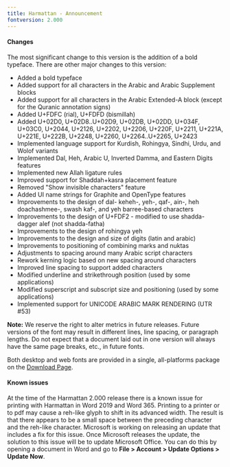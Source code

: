 ```yaml
---
title: Harmattan - Announcement
fontversion: 2.000
---
```


#### Changes

The most significant change to this version is the addition of a bold typeface. There are other major changes to this version:

  - Added a bold typeface
  - Added support for all characters in the Arabic and Arabic Supplement blocks
  - Added support for all characters in the Arabic Extended-A block (except for the
    Quranic annotation signs)
  - Added U+FDFC (rial), U+FDFD (bismillah)
  - Added U+02D0, U+02D8..U+02D9, U+02DB, U+02DD, U+034F, U+03C0, U+2044, U+2126, U+2202, U+2206, U+220F, U+2211, U+221A, U+221E, U+222B, U+2248, U+2260, U+2264..U+2265, U+2423 
  - Implemented language support for Kurdish, Rohingya, Sindhi, Urdu, and Wolof variants
  - Implemented Dal, Heh, Arabic U, Inverted Damma, and Eastern Digits features
  - Implemented new Allah ligature rules
  - Improved support for Shaddah+kasra placement feature
  - Removed "Show invisible characters" feature
  - Added UI name strings for Graphite and OpenType features
  - Improvements to the design of dal- keheh-, yeh-, qaf-, ain-, heh doachashmee-, swash kaf-, 
    and yeh barree-based characters
  - Improvements to the design of U+FDF2 - modified to use shadda-dagger alef (not shadda-fatha)
  - Improvements to the design of rohingya yeh
  - Improvements to the design and size of digits (latin and arabic)
  - Improvements to positioning of combining marks and nuktas
  - Adjustments to spacing around many Arabic script characters
  - Rework kerning logic based on new spacing around characters 
  - Improved line spacing to support added characters
  - Modified underline and strikethrough position (used by some applications)
  - Modified superscript and subscript size and positioning (used by some applications)
  - Implemented support for UNICODE ARABIC MARK RENDERING (UTR #53) 

**Note:** We reserve the right to alter metrics in future releases. Future versions of the font may result in different lines, line spacing, or paragraph lengths. Do not expect that a document laid out in one version will always have the same page breaks, etc., in future fonts.

Both desktop and web fonts are provided in a single, all-platforms package on the [Download Page](https://software.sil.org/harmattan/download/).

#### Known issues

At the time of the Harmattan 2.000 release there is a known issue for printing with Harmattan in Word 2019 and Word 365. Printing to a printer or to pdf may cause a reh-like glyph to shift in its advanced width. The result is that there appears to be a small space between the preceding character and the reh-like character. Microsoft is working on releasing an update that includes a fix for this issue. Once Microsoft releases the update, the solution to this issue will be to update Microsoft Office. You can do this by opening a document in Word and go to **File &gt; Account &gt; Update Options &gt; Update Now**.



